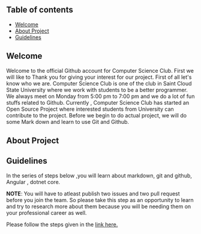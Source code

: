 

## Table of contents

- [Welcome](#welcome)
- [About Project](#about-project)
- [Guidelines](#guidelines)





## Welcome
Welcome to the official Github account for Computer Science Club. First we will like to Thank you for giving your interest
for our project. 
First of all let's know who we are. Computer Science Club is one of the club in Saint Cloud State University where we work with students to be a better programmer. We always meet on Monday from 5:00 pm to 7:00 pm and we do a lot of fun stuffs related to Github. Currently , Computer Science Club has started an Open Source Project where interested students from University can contribute to the project.
Before we begin to do actual project, we will do some Mark down and learn to use Git and Github.

## About Project


## Guidelines
In the series of steps below ,you will learn about markdown, git and github, Angular , dotnet core. 

**NOTE**: You will have to atleast publish two issues and two pull request before you join the team. So please take this step
as an opportunity to learn and try to research more about them because you will be needing them on your professional career as
well.

Please follow the steps given in the [link here.](https://csciclub.github.io/#!steps.md)


